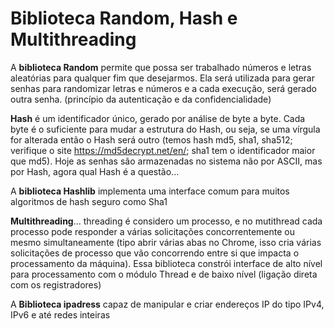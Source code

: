 # Biblioteca Random, Hash e Multithreading

A **biblioteca Random** permite que possa ser trabalhado  números e letras aleatórias para qualquer fim que desejarmos. Ela será utilizada para gerar senhas para randomizar letras e  números e a cada execução, será gerado outra senha. (princípio da autenticação e da confidencialidade)

**Hash** é um identificador único, gerado por análise de byte a byte. Cada byte é o suficiente para mudar a estrutura do Hash, ou  seja, se uma vírgula for alterada então o Hash será outro (temos hash md5, sha1, sha512; verifique o site https://md5decrypt.net/en/; sha1 tem o identificador maior que md5). Hoje as senhas são armazenadas no sistema não por ASCII, mas por Hash, agora qual Hash é a questão...

A **biblioteca Hashlib** implementa uma interface comum para muitos algoritmos de hash seguro como Sha1

**Multithreading**... threading é considero um processo, e no mutithread cada processo pode responder a várias solicitações concorrentemente ou mesmo simultaneamente (tipo abrir várias abas no Chrome, isso cria várias solicitações de processo que vão concorrendo entre si que impacta o processamento da máquina). Essa biblioteca constrói interface de alto nível para processamento com o módulo Thread e de baixo nível (ligação direta com os registradores)

A **Biblioteca ipadress** capaz de manipular e criar endereços IP do tipo IPv4, IPv6 e até redes inteiras 
